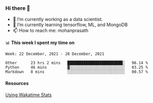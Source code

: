 ### Hi there 👋

- 🔭 I’m currently working as a data scientist.
- 🌱 I’m currently learning tensorflow, ML, and MongoDB
- 📫 How to reach me: mohanprasath

📊 **This week I spent my time on**
<!--START_SECTION:waka-->
```text
Week: 22 December, 2021 - 28 December, 2021

Other      23 hrs 2 mins   ████████████████████████░   96.14 % 
Python     46 mins         ▓░░░░░░░░░░░░░░░░░░░░░░░░   03.25 % 
Markdown   8 mins          ░░░░░░░░░░░░░░░░░░░░░░░░░   00.57 % 
```
<!--END_SECTION:waka-->

#### Resources
[Using Wakatime Stats](https://github.com/marketplace/actions/waka-readme)
